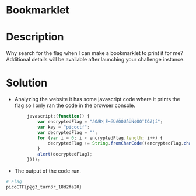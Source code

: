 # Bookmarklet

# Description
Why search for the flag when I can make a bookmarklet to print it for me?
Additional details will be available after launching your challenge instance.
# Solution
-  Analyzing the website it has some javascript code where  it prints the flag so I only ran the code in the browser console.

``` javascript
        javascript:(function() {
            var encryptedFlag = "àÒÆÞ¦È¬ëÙ£ÖÓÚåÛÑ¢ÕÓ¨ÍÕÄ¦í";
            var key = "picoctf";
            var decryptedFlag = "";
            for (var i = 0; i < encryptedFlag.length; i++) {
                decryptedFlag += String.fromCharCode((encryptedFlag.charCodeAt(i) - key.charCodeAt(i % key.length) + 256) % 256);
            }
            alert(decryptedFlag);
        })();
```

- The output of the code run.

```bash
# Flag 
picoCTF{p@g3_turn3r_18d2fa20}
```

